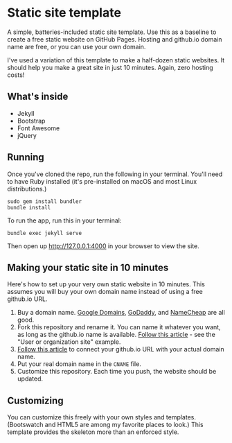 # Static site template

A simple, batteries-included static site template. Use this as a baseline
to create a free static website on GitHub Pages. Hosting and github.io domain name
are free, or you can use your own domain.

I've used a variation of this template to make a half-dozen static websites.
It should help you make a great site in just 10 minutes. Again, zero hosting
costs!

## What's inside

* Jekyll
* Bootstrap
* Font Awesome
* jQuery

## Running

Once you've cloned the repo, run the following in your terminal. You'll need to have Ruby installed (it's pre-installed on macOS and most Linux distributions.)

```
sudo gem install bundler
bundle install
```

To run the app, run this in your terminal:

```
bundle exec jekyll serve
```

Then open up <http://127.0.0.1:4000> in your browser to view the site.

## Making your static site in 10 minutes

Here's how to set up your very own static website in 10 minutes. This assumes you
will buy your own domain name instead of using a free github.io URL.

1. Buy a domain name. [Google Domains](https://domains.google/#/), [GoDaddy](https://www.godaddy.com/), and [NameCheap](https://www.namecheap.com/) are all good.
1. Fork this repository and rename it. You can name it whatever you want, as long as the github.io name is available. [Follow this article](https://pages.github.com/) - see the "User or organization site" example.
1. [Follow this article](https://help.github.com/articles/setting-up-an-apex-domain/) to connect your github.io URL with your actual domain name.
1. Put your real domain name in the `CNAME` file.
1. Customize this repository. Each time you push, the website should be updated.


## Customizing

You can customize this freely with your own styles and templates. (Bootswatch
  and HTML5 are among my favorite places to look.) This template provides the
  skeleton more than an enforced style.
